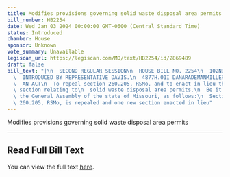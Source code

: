 ```yaml
---
title: Modifies provisions governing solid waste disposal area permits
bill_number: HB2254
date: Wed Jan 03 2024 00:00:00 GMT-0600 (Central Standard Time)
status: Introduced
chamber: House
sponsor: Unknown
vote_summary: Unavailable
legiscan_url: https://legiscan.com/MO/text/HB2254/id/2869489
draft: false
bill_text: "|\n  SECOND REGULAR SESSION\n  HOUSE BILL NO. 2254\n  102ND GENERAL ASSEMBLY\n\
  \  INTRODUCED BY REPRESENTATIVE DAVIS.\n  4877H.01I DANARADEMANMILLER,ChiefClerk\n\
  \  AN ACT\n  To repeal section 260.205, RSMo, and to enact in lieu thereof one new\
  \ section relating to\n  solid waste disposal area permits.\n  Be it enacted by\
  \ the General Assembly of the state of Missouri, as follows:\n  Section A. Section\
  \ 260.205, RSMo, is repealed and one new section enacted in lieu"
---
```

Modifies provisions governing solid waste disposal area permits

---

## Read Full Bill Text

You can view the full text [here](https://legiscan.com/MO/text/HB2254/id/2869489).
